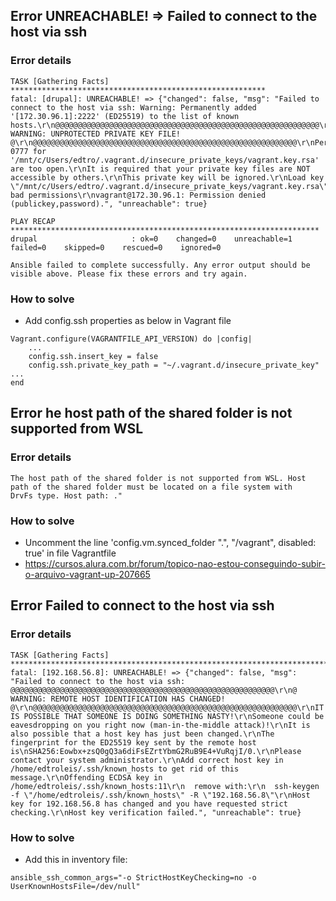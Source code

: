 
## Error UNREACHABLE! => Failed to connect to the host via ssh

### Error details
```
TASK [Gathering Facts] *********************************************************
fatal: [drupal]: UNREACHABLE! => {"changed": false, "msg": "Failed to connect to the host via ssh: Warning: Permanently added '[172.30.96.1]:2222' (ED25519) to the list of known hosts.\r\n@@@@@@@@@@@@@@@@@@@@@@@@@@@@@@@@@@@@@@@@@@@@@@@@@@@@@@@@@@@\r\n@         WARNING: UNPROTECTED PRIVATE KEY FILE!          @\r\n@@@@@@@@@@@@@@@@@@@@@@@@@@@@@@@@@@@@@@@@@@@@@@@@@@@@@@@@@@@\r\nPermissions 0777 for '/mnt/c/Users/edtro/.vagrant.d/insecure_private_keys/vagrant.key.rsa' are too open.\r\nIt is required that your private key files are NOT accessible by others.\r\nThis private key will be ignored.\r\nLoad key \"/mnt/c/Users/edtro/.vagrant.d/insecure_private_keys/vagrant.key.rsa\": bad permissions\r\nvagrant@172.30.96.1: Permission denied (publickey,password).", "unreachable": true}

PLAY RECAP *********************************************************************
drupal                     : ok=0    changed=0    unreachable=1    failed=0    skipped=0    rescued=0    ignored=0   

Ansible failed to complete successfully. Any error output should be
visible above. Please fix these errors and try again.
```

### How to solve
- Add config.ssh properties as below in Vagrant file
```
Vagrant.configure(VAGRANTFILE_API_VERSION) do |config|
	...
	config.ssh.insert_key = false
	config.ssh.private_key_path = "~/.vagrant.d/insecure_private_key"
...
end
```

## Error he host path of the shared folder is not supported from WSL

### Error details
```
The host path of the shared folder is not supported from WSL. Host
path of the shared folder must be located on a file system with
DrvFs type. Host path: ."
```

### How to solve
- Uncomment the line 'config.vm.synced_folder ".", "/vagrant", disabled: true' in file Vagrantfile
- https://cursos.alura.com.br/forum/topico-nao-estou-conseguindo-subir-o-arquivo-vagrant-up-207665


## Error Failed to connect to the host via ssh

### Error details
```
TASK [Gathering Facts] ******************************************************************************************************************************
fatal: [192.168.56.8]: UNREACHABLE! => {"changed": false, "msg": "Failed to connect to the host via ssh: @@@@@@@@@@@@@@@@@@@@@@@@@@@@@@@@@@@@@@@@@@@@@@@@@@@@@@@@@@@\r\n@    WARNING: REMOTE HOST IDENTIFICATION HAS CHANGED!     @\r\n@@@@@@@@@@@@@@@@@@@@@@@@@@@@@@@@@@@@@@@@@@@@@@@@@@@@@@@@@@@\r\nIT IS POSSIBLE THAT SOMEONE IS DOING SOMETHING NASTY!\r\nSomeone could be eavesdropping on you right now (man-in-the-middle attack)!\r\nIt is also possible that a host key has just been changed.\r\nThe fingerprint for the ED25519 key sent by the remote host is\nSHA256:Eowbx+zsQ0gQ3a6diFsEZrtYbmG2RuB9E4+VuRqjI/0.\r\nPlease contact your system administrator.\r\nAdd correct host key in /home/edtroleis/.ssh/known_hosts to get rid of this message.\r\nOffending ECDSA key in /home/edtroleis/.ssh/known_hosts:11\r\n  remove with:\r\n  ssh-keygen -f \"/home/edtroleis/.ssh/known_hosts\" -R \"192.168.56.8\"\r\nHost key for 192.168.56.8 has changed and you have requested strict checking.\r\nHost key verification failed.", "unreachable": true}
```

### How to solve
- Add this in inventory file:
```
ansible_ssh_common_args="-o StrictHostKeyChecking=no -o UserKnownHostsFile=/dev/null"
```
